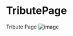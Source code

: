 # TributePage
Tribute Page
![image](https://github.com/Anitha-0001/TributePage/assets/68474244/e67b5536-bb47-4527-963f-79a4f85c6804)

